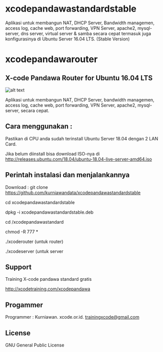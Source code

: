 # xcodepandawastandardstable
 Aplikasi untuk membangun NAT, DHCP Server, Bandwidth managemen, access log, cache web, port forwarding, VPN Server, apache2, mysql-server, dns server, virtual server &amp; samba secara cepat termasuk juga konfigurasinya di Ubuntu Server 16.04 LTS. (Stable Version)

# xcodepandawarouter

X-code Pandawa Router for Ubuntu 16.04 LTS
------------------------------------------

![alt text](http://xcode.or.id/04_small-logo.png)

Aplikasi untuk membangun NAT, DHCP Server, bandwidth managemen, access log, cache web, port forwarding, VPN Server, apache2, mysql-server,  secara cepat. 

Cara menggunakan :
------------------

Pastikan di CPU anda sudah terinstall Ubuntu Server 18.04 dengan 2 LAN Card.

Jika belum diinstall bisa download ISO-nya di http://releases.ubuntu.com/18.04/ubuntu-18.04-live-server-amd64.iso

Perintah instalasi dan menjalankannya
-------------------------------------

Download : git clone https://github.com/kurniawandata/xcodepandawastandardstable

cd xcodepandawastandardstable

dpkg -i xcodepandawastandardstable.deb

cd /xcodepandawastandard

chmod -R 777 *

./xcoderouter (untuk router)

./xcodeserver (untuk server

Support
-------

Training X-code pandawa standard gratis 

http://xcodetraining.com/xcodepandawa

Progammer 
---------

Programmer : Kurniawan. xcode.or.id. trainingxcode@gmail.com

License
------- 

GNU General Public License 

